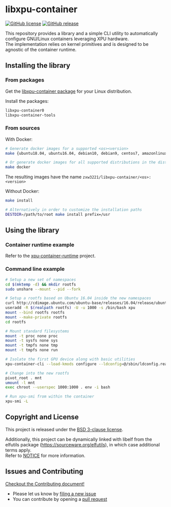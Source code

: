 # libxpu-container

[![GitHub license](https://img.shields.io/badge/license-New%20BSD-blue.svg?style=flat-square)](https://raw.githubusercontent.com/zxw3221/libxpu-container/master/LICENSE)
[![GitHub release](https://img.shields.io/github/release/zxw3221/libxpu-container/all.svg?style=flat-square)](https://github.com/zxw3221/libxpu-container/releases)

This repository provides a library and a simple CLI utility to automatically configure GNU/Linux containers leveraging XPU hardware.\
The implementation relies on kernel primitives and is designed to be agnostic of the container runtime.

## Installing the library
### From packages

Get the [libxpu-container package](https://github.com/zxw3221/xpu-container-toolkit/releases) for your Linux distribution.

Install the packages:
```bash
libxpu-container0
libxpu-container-tools
```

### From sources
With Docker:
```bash
# Generate docker images for a supported <os><version>
make {ubuntu18.04, ubuntu16.04, debian10, debian9, centos7, amazonlinux2, opensuse-leap15.1}

# Or generate docker images for all supported distributions in the dist/ directory
make docker
````

The resulting images have the name `zxw3221/libxpu-container/<os>:<version>`

Without Docker:
```bash
make install

# Alternatively in order to customize the installation paths
DESTDIR=/path/to/root make install prefix=/usr
```

## Using the library
### Container runtime example
Refer to the [xpu-container-runtime](https://github.com/zxw3221/xpu-container-runtime) project.

### Command line example

```bash
# Setup a new set of namespaces
cd $(mktemp -d) && mkdir rootfs
sudo unshare --mount --pid --fork

# Setup a rootfs based on Ubuntu 16.04 inside the new namespaces
curl http://cdimage.ubuntu.com/ubuntu-base/releases/16.04/release/ubuntu-base-16.04.6-base-amd64.tar.gz | tar -C rootfs -xz
useradd -R $(realpath rootfs) -U -u 1000 -s /bin/bash xpu
mount --bind rootfs rootfs
mount --make-private rootfs
cd rootfs

# Mount standard filesystems
mount -t proc none proc
mount -t sysfs none sys
mount -t tmpfs none tmp
mount -t tmpfs none run

# Isolate the first GPU device along with basic utilities
xpu-container-cli --load-kmods configure --ldconfig=@/sbin/ldconfig.real --no-cgroups --utility --device 0 $(pwd)

# Change into the new rootfs
pivot_root . mnt
umount -l mnt
exec chroot --userspec 1000:1000 . env -i bash

# Run xpu-smi from within the container
xpu-smi -L
```

## Copyright and License

This project is released under the [BSD 3-clause license](https://github.com/zxw3221/libxpu-container/blob/main/LICENSE).

Additionally, this project can be dynamically linked with libelf from the elfutils package (https://sourceware.org/elfutils), in which case additional terms apply.\
Refer to [NOTICE](https://github.com/zxw3221/libxpu-container/blob/main/NOTICE) for more information.

## Issues and Contributing

[Checkout the Contributing document!](CONTRIBUTING.md)

* Please let us know by [filing a new issue](https://github.com/zxw3221/libxpu-container/issues/new)
* You can contribute by opening a [pull request](https://help.github.com/articles/using-pull-requests/)
